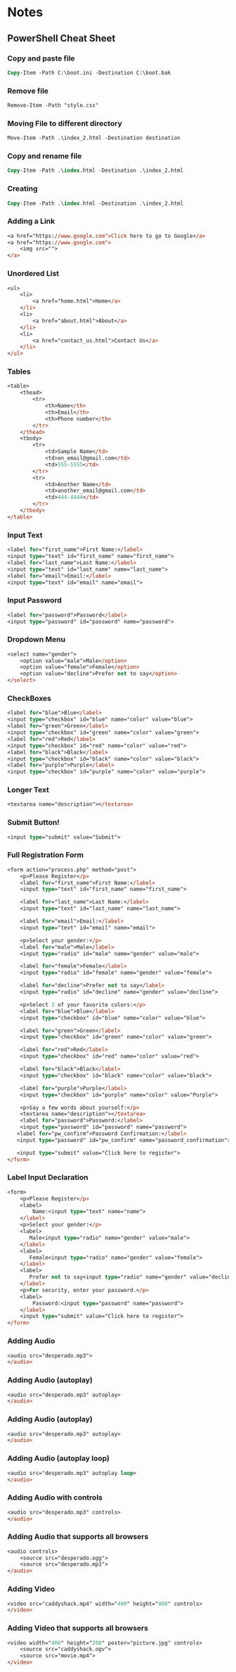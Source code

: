 # Notes

## PowerShell Cheat Sheet

### Copy and paste file

```ps
Copy-Item -Path C:\boot.ini -Destination C:\boot.bak
```

### Remove file

```ps
Remove-Item -Path "style.css"
```

### Moving File to different directory

```ps
Move-Item -Path .\index_2.html -Destination destination
```

### Copy and rename file

```ps
Copy-Item -Path .\index.html -Destination .\index_2.html
```

### Creating

```ps
Copy-Item -Path .\index.html -Destination .\index_2.html
```

### Adding a Link

```ps
<a href="https://www.google.com">Click here to go to Google</a>
<a href="https://www.google.com">
    <img src="">
</a>
```

### Unordered List

```ps
<ul>
    <li>
        <a href="home.html">Home</a>
    </li>
    <li>
        <a href="about.html">About</a>
    </li>
    <li>
        <a href="contact_us.html">Contact Us</a>
    </li>
</ul>
```

### Tables

```ps
<table>
    <thead>
        <tr>
            <th>Name</th>
            <th>Email</th>
            <th>Phone number</th>
        </tr>
    </thead>
    <tbody>
        <tr>
            <td>Sample Name</td>
            <td>an_email@gmail.com</td>
            <td>555-5555</td>
        </tr>
        <tr>
            <td>Another Name</td>
            <td>another_email@gmail.com</td>
            <td>444-4444</td>
        </tr>
    </tbody>
</table>
```

### Input Text

```ps
<label for="first_name">First Name:</label>
<input type="text" id="first_name" name="first_name">
<label for="last_name">Last Name:</label>
<input type="text" id="last_name" name="last_name">
<label for="email">Email:</label>
<input type="text" id="email" name="email">
```

### Input Password

```ps
<label for="password">Password</label>
<input type="password" id="password" name="password">
```

### Dropdown Menu

```ps
<select name="gender">
    <option value="male">Male</option>
    <option value="female">Female</option>
    <option value="decline">Prefer not to say</option>
</select>
```

### CheckBoxes

```ps
<label for="blue">Blue</label>
<input type="checkbox" id="blue" name="color" value="blue">
<label for="green">Green</label>
<input type="checkbox" id="green" name="color" value="green">
<label for="red">Red</label>
<input type="checkbox" id="red" name="color" value="red">
<label for="black">Black</label>
<input type="checkbox" id="black" name="color" value="black">
<label for="purple">Purple</label>
<input type="checkbox" id="purple" name="color" value="purple">
```

### Longer Text

```ps
<textarea name="description"></textarea>
```

### Submit Button!

```ps
<input type="submit" value="Submit">
```

### Full Registration Form

```ps
<form action="process.php" method="post">
    <p>Please Register</p>
    <label for="first_name">First Name:</label>
    <input type="text" id="first_name" name="first_name">

    <label for="last_name">Last Name:</label>
    <input type="text" id="last_name" name="last_name">

    <label for="email">Email:</label>
    <input type="text" id="email" name="email">

    <p>Select your gender:</p>
    <label for="male">Male</label>
    <input type="radio" id="male" name="gender" value="male">

    <label for="female">Female</label>
    <input type="radio" id="female" name="gender" value="female">

    <label for="decline">Prefer not to say</label>
    <input type="radio" id="decline" name="gender" value="decline">

    <p>Select 3 of your favorite colors:</p>
    <label for="blue">Blue</label>
    <input type="checkbox" id="blue" name="color" value="blue">

    <label for="green">Green</label>
    <input type="checkbox" id="green" name="color" value="green">

    <label for="red">Red</label>
    <input type="checkbox" id="red" name="color" value="red">

    <label for="black">Black</label>
    <input type="checkbox" id="black" name="color" value="black">

    <label for="purple">Purple</label>
    <input type="checkbox" id="purple" name="color" value="Purple">

    <p>Say a few words about yourself:</p>
    <textarea name="description"></textarea>
    <label for="password">Password:</label>
    <input type="password" id="password" name="password">
   <label for="pw_confirm">Password Confirmation:</label>
   <input type="password" id="pw_confirm" name="password_confirmation">

   <input type="submit" value="Click here to register">
</form>
```

### Label Input Declaration

```ps
<form>
    <p>Please Register</p>
    <label>
        Name:<input type="text" name="name">
    </label>
    <p>Select your gender:</p>
    <label>
       Male<input type="radio" name="gender" value="male">
    </label>
    <label>
       Female<input type="radio" name="gender" value="female">
    </label>
    <label>
       Prefer not to say<input type="radio" name="gender" value="decline">
    </label>
    <p>For security, enter your password.</p>
    <label>
        Password:<input type="password" name="password">
    </label>
    <input type="submit" value="Click here to register">
</form>
```

### Adding Audio

```ps
<audio src="desperado.mp3">
</audio>
```

### Adding Audio (autoplay)

```ps
<audio src="desperado.mp3" autoplay>
</audio>
```

### Adding Audio (autoplay)

```ps
<audio src="desperado.mp3" autoplay>
</audio>
```

### Adding Audio (autoplay loop)

```ps
<audio src="desperado.mp3" autoplay loop>
</audio>
```

### Adding Audio with controls

```ps
<audio src="desperado.mp3" controls>
</audio>
```

### Adding Audio that supports all browsers

```ps
<audio controls>
    <source src="desperado.ogg">
    <source src="desperado.mp3">
</audio>
```

### Adding Video

```ps
<video src="caddyshack.mp4" width="400" height="800" controls>
</video>
```

### Adding Video that supports all browsers

```ps
<video width="400" height="200" poster="picture.jpg" controls>
    <source src="caddyshack.ogv">
    <source src="movie.mp4">
</video>
```
